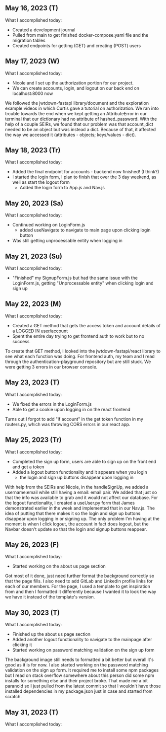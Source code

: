 ## May 16, 2023 (T)

What I accomplished today:
* Created a development journal
* Pulled from main to get finished docker-compose.yaml file and the migration tables
* Created endpoints for getting (GET) and creating (POST) users

## May 17, 2023 (W)

What I accomplished today:
* Nicole and I set up the authorization portion for our project.
* We can create accounts, login, and logout on our back end on localhost:8000 now

We followed the jwtdown-fastapi library/document and the exploration example videos in which Curtis gave a tutorial on authorization. We ran into trouble towards the end when we kept getting an AttributeError in our terminal that our dictionary had no attribute of hashed_password. With the help of a couple SEIRs, we found that our problem was that account_dict needed to be an object but was instead a dict. Because of that, it affected the way we accessed it (attributes - objects; keys/values - dict).

## May 18, 2023 (Tr)

What I accomplished today:
* Added the final endpoint for accounts - backend now finished! (I think?)
* I started the login form, I plan to finish that over the 3 day weekend, as well as start the logout form
    * Added the login form to App.js and Nav.js


## May 20, 2023 (Sa)
What I accomplished today:
* Continued working on LoginForm.js
    * added useNavigate to navigate to main page upon clicking login button
* Was still getting unprocessable entity when logging in

## May 21, 2023 (Su)
What I accomplished today:
* "Finished" my SignupForm.js but had the same issue with the LoginForm.js, getting "Unprocessable entity" when clicking login and sign up

## May 22, 2023 (M)
What I accomplished today:
* Created a GET method that gets the access token and account details of a LOGGED IN user/account
* Spent the entire day trying to get frontend auth to work but to no success

To create that GET method, I looked into the jwtdown-fastapi/react library to see what each function was doing.
For frontend auth, my team and I read through the authentication-playground repository but are still stuck. We were getting 3 errors in our browser console.


## May 23, 2023 (T)

What I accomplished today:
* We fixed the errors in the LoginForm.js
* Able to get a cookie upon logging in on the react frontend

Turns out I forgot to add "if account" in the get token function in my routers.py, which was throwing CORS errors in our react app.


## May 25, 2023 (Tr)

What I accomplished today:
* Completed the sign up form, users are able to sign up on the front end and get a token
* Added a logout button functionality and it appears when you login
    * the login and sign up buttons disappear upon logging in

With help from the SEIRs and Nicole, in the handleSignUp, we added a username:email while still having a email: email pair. We added that just so that the info was available to grab and it would not affect our database.
For the logout functionality, I created a useUser.py form that James demonstrated earlier in the week and implemented that in our Nav.js. The idea of putting that there makes it so the login and sign up buttons disappear upon logging in or signing up. The only problem I'm having at the moment is when I click logout, the account in fact does logout, but the Navbar doesn't update so that the login and signup buttons reappear.

## May 26, 2023 (F)

What I accomplished today:
* Started working on the about us page section

Got most of it done, just need further format the background correctly so that the page fills. I also need to add GitLab and LinkedIn profile links for each of our members. For the page, I used a template to get inspiration from and then I formatted it differently because I wanted it to look the way we have it instead of the template's version.

## May 30, 2023 (T)

What I accomplished today:
* Finished up the about us page section
* Added another logout functionality to navigate to the mainpage after clicking it
* Started working on password matching validation on the sign up form


The background image still needs to formatted a bit better but overall it's good as it is for now.
I also started working on the password matching validation on the sign up form. It required me to install some npm packages but I read on stack overflow somewhere about this person did some npm installs for something else and their project broke. That made me a bit paranoid so I just pulled from the latest commit so that I wouldn't have those installed dependencies in my package.json just in case and started from scratch.


## May 31, 2023 (T)

What I accomplished today:
